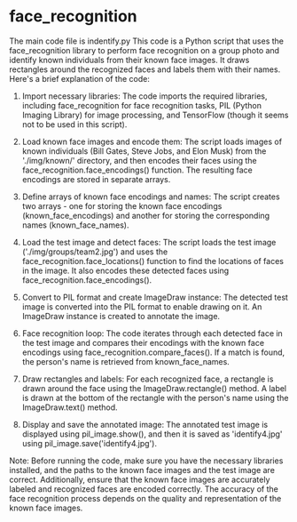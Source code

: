# face_recognition
The main code file is indentify.py
This code is a Python script that uses the face_recognition library to perform face recognition on a group photo
and identify known individuals from their known face images. It draws rectangles around the recognized faces and labels them with their names.
Here's a brief explanation of the code:

1. Import necessary libraries: The code imports the required libraries, including face_recognition for face recognition tasks,
PIL (Python Imaging Library) for image processing, and TensorFlow (though it seems not to be used in this script).

2. Load known face images and encode them: The script loads images of known individuals (Bill Gates, Steve Jobs, and Elon Musk)
from the './img/known/' directory, and then encodes their faces using the face_recognition.face_encodings() function.
The resulting face encodings are stored in separate arrays.

3. Define arrays of known face encodings and names: The script creates two arrays - one for storing the known face encodings (known_face_encodings)
and another for storing the corresponding names (known_face_names).

4. Load the test image and detect faces: The script loads the test image ('./img/groups/team2.jpg')
and uses the face_recognition.face_locations() function to find the locations of faces in the image.
It also encodes these detected faces using face_recognition.face_encodings().

5. Convert to PIL format and create ImageDraw instance: The detected test image is converted into the PIL format to enable drawing on it.
An ImageDraw instance is created to annotate the image.

6. Face recognition loop: The code iterates through each detected face in the test image and compares their encodings
with the known face encodings using face_recognition.compare_faces(). If a match is found, the person's
name is retrieved from known_face_names.

7. Draw rectangles and labels: For each recognized face, a rectangle is drawn around the face using the ImageDraw.rectangle() method.
A label is drawn at the bottom of the rectangle with the person's name using the ImageDraw.text() method.

8. Display and save the annotated image: The annotated test image is displayed using pil_image.show(),
and then it is saved as 'identify4.jpg' using pil_image.save('identify4.jpg').

Note: Before running the code, make sure you have the necessary libraries installed, and the paths to the known face images
and the test image are correct. Additionally, ensure that the known face images are accurately labeled and recognized faces are encoded correctly.
The accuracy of the face recognition process depends on the quality and representation of the known face images.
